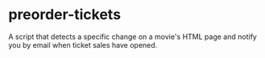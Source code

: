 # preorder-tickets
A script that detects a specific change on a movie's HTML page and notify you by email when ticket sales have opened.
